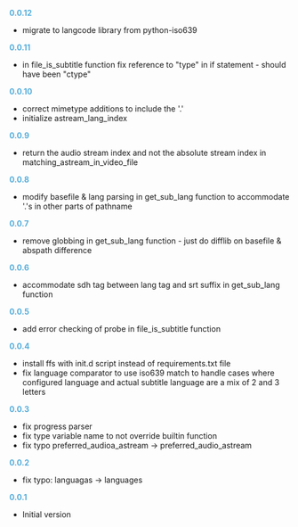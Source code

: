 
**<span style="color:#56adda">0.0.12</span>**
- migrate to langcode library from python-iso639

**<span style="color:#56adda">0.0.11</span>**
- in file_is_subtitle function fix reference to "type" in if statement - should have been "ctype"

**<span style="color:#56adda">0.0.10</span>**
- correct mimetype additions to include the '.'
- initialize astream_lang_index

**<span style="color:#56adda">0.0.9</span>**
- return the audio stream index and not the absolute stream index in matching_astream_in_video_file

**<span style="color:#56adda">0.0.8</span>**
- modify basefile & lang parsing in get_sub_lang function to accommodate '.'s in other parts of pathname

**<span style="color:#56adda">0.0.7</span>**
- remove globbing in get_sub_lang function - just do difflib on basefile & abspath difference

**<span style="color:#56adda">0.0.6</span>**
- accommodate sdh tag between lang tag and srt suffix in get_sub_lang function

**<span style="color:#56adda">0.0.5</span>**
- add error checking of probe in file_is_subtitle function

**<span style="color:#56adda">0.0.4</span>**
- install ffs with init.d script instead of requirements.txt file
- fix language comparator to use iso639 match to handle cases where configured
  language and actual subtitle language are a mix of 2 and 3 letters

**<span style="color:#56adda">0.0.3</span>**
- fix progress parser
- fix type variable name to not override builtin function
- fix typo preferred_audioa_astream -> preferred_audio_astream

**<span style="color:#56adda">0.0.2</span>**
- fix typo: languagas -> languages

**<span style="color:#56adda">0.0.1</span>**
- Initial version
